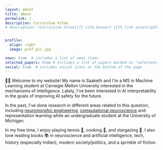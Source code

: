 ```yaml
---
layout: about
title: about
permalink: /
description: Curriculum Vitae
# description: [Curriculum Vitae]({{ site.baseurl }}{% link assets/pdf/Medepalli_Saaketh_CV.pdf %}) -> how to link to other pages/assets regularly 


profile:
  align: right
  image: prof_pic.jpg

news: true  # includes a list of news items
selected_papers: true # includes a list of papers marked as "selected={true}"
social: true  # includes social icons at the bottom of the page
---
```


👋🏽 Welcome to my website! My name is Saaketh and I'm a MS in Machine Learning student at Carnegie Mellon University interested in the mechanisms of intelligence. Lately, I've been interested in AI interpretability in the goals of improving AI safety for the future. 

In the past, I've done research in different areas related to this question, including [neuromorphic engineering](https://onlinelibrary.wiley.com/doi/full/10.1002/aisy.202200179), [computational neuroscience](https://www.reddit.com/r/neuromatch/comments/xo3nk4/saaketh_medepalli_vip_inhibitory_neurons_in_the/) and representation learning while an undergraduate student at the University of Michigan.

[comment]: <> (post arXiv of report for EECS 598 and post next to deep learning representations)

In my free time, I enjoy playing tennis 🎾, cooking 🥘, and stargazing 🔭. I also love reading books 📚 in neuroscience and artificial intelligence, tech, history (especially Indian), modern society/politics, and a sprinkle of fiction.
